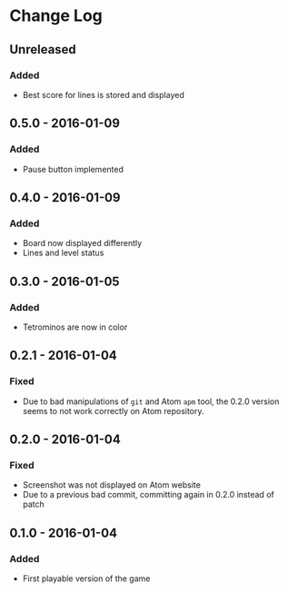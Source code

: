 # Change Log

## Unreleased
### Added
- Best score for lines is stored and displayed

## 0.5.0 - 2016-01-09
### Added
- Pause button implemented

## 0.4.0 - 2016-01-09
### Added
- Board now displayed differently
- Lines and level status

## 0.3.0 - 2016-01-05
### Added
- Tetrominos are now in color

## 0.2.1 - 2016-01-04
### Fixed
- Due to bad manipulations of `git` and Atom `apm` tool, the 0.2.0 version seems to not work correctly on Atom repository.

## 0.2.0 - 2016-01-04
### Fixed
- Screenshot was not displayed on Atom website
- Due to a previous bad commit, committing again in 0.2.0 instead of patch

## 0.1.0 - 2016-01-04
### Added
- First playable version of the game
